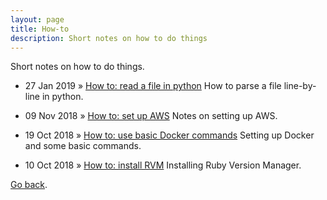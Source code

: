 ```yaml
---
layout: page
title: How-to
description: Short notes on how to do things
---
```

Short notes on how to do things.

  * 27 Jan 2019 » [How to: read a file in python](/pages/howto/readfile.html) How to parse a file line-by-line in python.

  * 09 Nov 2018 » [How to: set up AWS](/pages/howto/aws.html) Notes on setting up AWS.

  * 19 Oct 2018 » [How to: use basic Docker commands](/pages/howto/dockercmds.html) Setting up Docker and some basic commands.

  * 10 Oct 2018 » [How to: install RVM](/pages/howto/rvm.html) Installing Ruby Version Manager.

[Go back](/index.html).
